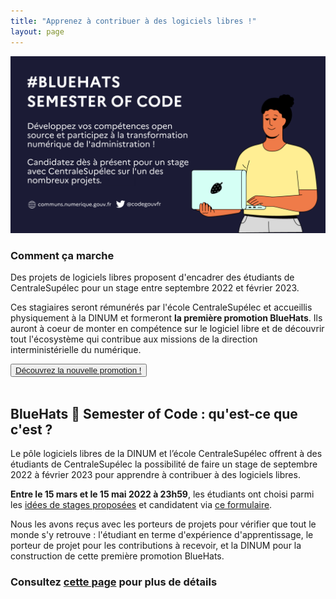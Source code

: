```yaml
---
title: "Apprenez à contribuer à des logiciels libres !"
layout: page
---
```


<div class="fr-grid-row fr-grid-row--gutters">
  <div class="fr-col-6 fr-mt-6w">
    <img class="fr-responsive-img" src="/img/bsoc2022/bsoc-aac-2022.png"/>
  </div>
  <div class="fr-col-6">
    <h3>Comment ça marche</h3>
    <p>Des projets de logiciels libres proposent d'encadrer des étudiants de CentraleSupélec pour un stage entre septembre 2022 et février 2023.</p>
    <p>Ces stagiaires seront rémunérés par l'école CentraleSupélec et accueillis physiquement à la DINUM et formeront <strong>la première promotion BlueHats</strong>.  Ils auront à coeur de monter en compétence sur le logiciel libre et de découvrir tout l'écosystème qui contribue aux missions de la direction interministérielle du numérique.</p>
    <div class="fr-grid-row">
      <div class="fr-col-12">
        <button class="fr-btn fr-btn--secondary">
          <a href="/bluehats/bsoc-promotion-2022/">Découvrez la nouvelle promotion !</a>
        </button>
      </div>
    </div>
  </div>
</div>

<br/>

## BlueHats 🧢 Semester of Code : qu'est-ce que c'est ?

Le pôle logiciels libres de la DINUM et l’école CentraleSupélec offrent à des étudiants de CentraleSupélec la possibilité de faire un stage de septembre 2022 à février 2023 pour apprendre à contribuer à des logiciels libres.

**Entre le 15 mars et le 15 mai 2022 à 23h59**, les étudiants ont choisi parmi les [idées de stages proposées](/bluehats/bsoc-contributions-2022/) et candidatent via [ce formulaire](https://framaforms.org/candidature-bluehats-semester-of-code-1647254344).

Nous les avons reçus avec les porteurs de projets pour vérifier que tout le monde s'y retrouve : l'étudiant en terme d'expérience d'apprentissage, le porteur de projet pour les contributions à recevoir, et la DINUM pour la construction de cette première promotion BlueHats.

### Consultez [cette page](https://man.sr.ht/~etalab/logiciels-libres/bluehats-semester-of-code.md) pour plus de détails
